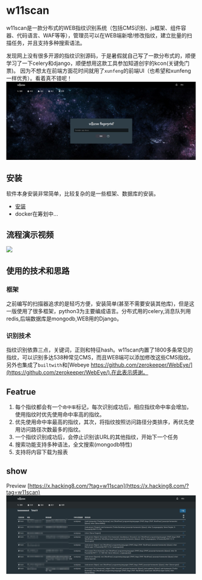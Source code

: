 # w11scan
w11scan是一款分布式的WEB指纹识别系统（包括CMS识别、js框架、组件容器、代码语言、WAF等等），管理员可以在WEB端新增/修改指纹，建立批量的扫描任务，并且支持多种搜索语法。  

发现网上没有很多开源的指纹识别源码，于是暑假就自己写了一款分布式的，顺便学习了一下celery和django，顺便想用这款工具参加知道创宇的kcon(关键免门票)。 因为不想太在前端方面花时间就用了`xunfeng`的前端UI（也希望和xunfeng一样优秀）。看着真不错呢！
![1.png](./docs/img/1.png)

## 安装
软件本身安装非常简单，比较复杂的是一些框架、数据库的安装。  
- [安装](./docs/install.md)  
- docker在筹划中...
## 流程演示视频
[![](https://x.hacking8.com/content/uploadfile/201808/56cc1533655687.jpg)](https://x.hacking8.com/content/uploadfile/201808/26db1533655527.mp4)
## 使用的技术和思路
### 框架
之前编写的扫描器追求的是轻巧方便，安装简单(甚至不需要安装其他库)，但是这一版使用了很多框架，python3为主要编成语言。分布式用的celery,消息队列用redis,后端数据库是mongodb,WEB用的Django。

### 识别技术
指纹识别依靠三点，关键词，正则和特征hash。w11scan内置了1800多条常见的指纹，可以识别多达538种常见CMS，而且WEB端可以添加修改这些CMS指纹。另外也集成了`builtwith`和[Webeye https://github.com/zerokeeper/WebEye/](https://github.com/zerokeeper/WebEye/).在此表示感谢。  

## Featrue
1. 每个指纹都会有一个`命中率`标记，每次识别成功后，相应指纹命中率会增加，使用指纹时优先使用命中率高的指纹。
2. 优先使用命中率最高的指纹，其次，将指纹按照访问路径分类排序，再优先使用访问路径次数最多的指纹。
3. 一个指纹识别成功后，会停止识别该URL的其他指纹，开始下一个任务
4. 搜索功能支持多种语法，全文搜索(mongodb特性)
5. 支持将内容下载为报表

## show 
Preview [https://x.hacking8.com/?tag=w11scan](https://x.hacking8.com/?tag=w11scan)
![4.png](./docs/img/4.png)
